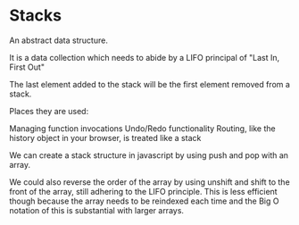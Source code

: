 # Stacks

An abstract data structure. 

It is a data collection which needs to abide by a LIFO principal of "Last In, First Out"

The last element added to the stack will be the first element removed from a stack.

Places they are used:

Managing function invocations
Undo/Redo functionality
Routing, like the history object in your browser, is treated like a stack

We can create a stack structure in javascript by using push and pop with an array.

We could also reverse the order of the array by using unshift and shift to the front of the array, still adhering to the LIFO principle. This is less efficient though because the array needs to be reindexed each time and the Big O notation of this is substantial with larger arrays.